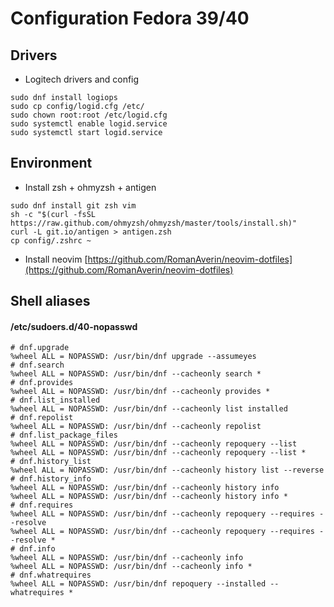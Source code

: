 # Configuration Fedora 39/40

## Drivers

- Logitech drivers and config

```
sudo dnf install logiops
sudo cp config/logid.cfg /etc/
sudo chown root:root /etc/logid.cfg
sudo systemctl enable logid.service
sudo systemctl start logid.service
```

## Environment

- Install zsh + ohmyzsh + antigen

```
sudo dnf install git zsh vim
sh -c "$(curl -fsSL https://raw.github.com/ohmyzsh/ohmyzsh/master/tools/install.sh)"
curl -L git.io/antigen > antigen.zsh
cp config/.zshrc ~
```

- Install neovim
  [https://github.com/RomanAverin/neovim-dotfiles](https://github.com/RomanAverin/neovim-dotfiles)

## Shell aliases

#### /etc/sudoers.d/40-nopasswd

```
# dnf.upgrade
%wheel ALL = NOPASSWD: /usr/bin/dnf upgrade --assumeyes
# dnf.search
%wheel ALL = NOPASSWD: /usr/bin/dnf --cacheonly search *
# dnf.provides
%wheel ALL = NOPASSWD: /usr/bin/dnf --cacheonly provides *
# dnf.list_installed
%wheel ALL = NOPASSWD: /usr/bin/dnf --cacheonly list installed
# dnf.repolist
%wheel ALL = NOPASSWD: /usr/bin/dnf --cacheonly repolist
# dnf.list_package_files
%wheel ALL = NOPASSWD: /usr/bin/dnf --cacheonly repoquery --list
%wheel ALL = NOPASSWD: /usr/bin/dnf --cacheonly repoquery --list *
# dnf.history_list
%wheel ALL = NOPASSWD: /usr/bin/dnf --cacheonly history list --reverse
# dnf.history_info
%wheel ALL = NOPASSWD: /usr/bin/dnf --cacheonly history info
%wheel ALL = NOPASSWD: /usr/bin/dnf --cacheonly history info *
# dnf.requires
%wheel ALL = NOPASSWD: /usr/bin/dnf --cacheonly repoquery --requires --resolve
%wheel ALL = NOPASSWD: /usr/bin/dnf --cacheonly repoquery --requires --resolve *
# dnf.info
%wheel ALL = NOPASSWD: /usr/bin/dnf --cacheonly info
%wheel ALL = NOPASSWD: /usr/bin/dnf --cacheonly info *
# dnf.whatrequires
%wheel ALL = NOPASSWD: /usr/bin/dnf repoquery --installed --whatrequires *
```
